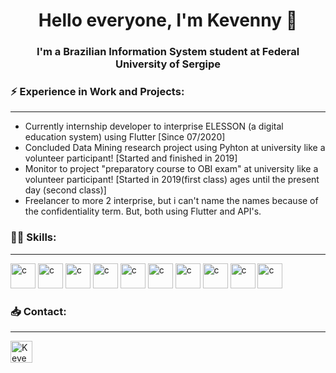 <h1 align="center">Hello everyone, I'm Kevenny 👋</h1>

<h3 align="center">I'm a Brazilian Information System student at Federal University of Sergipe </h3>

<h3 align="left">⚡ Experience in Work and Projects:</h3>

---

- Currently internship developer to interprise ELESSON (a digital education system) using Flutter [Since 07/2020]
- Concluded Data Mining research project using Pyhton at university like a volunteer participant! [Started and finished in 2019]
- Monitor to project "preparatory course to OBI exam" at university like a volunteer participant! [Started in 2019(first class) ages until the present day (second class)]
- Freelancer to more 2 interprise, but i can't name the names because of the confidentiality term. But, both using Flutter and API's.


<h3 align="left">👨‍💻 Skills:</h3>

---

<!-- ICONS TO SKILLS -->
<p align="left"><img src="https://devicon.dev/devicon.git/icons/flutter/flutter-original.svg" alt="c" width="40" height="40"/>
<img src="https://devicon.dev/devicon.git/icons/c/c-original.svg" alt="c" width="40" height="40"/>
<img src="https://devicon.dev/devicon.git/icons/cplusplus/cplusplus-original.svg" alt="c" width="40" height="40"/>
<img src="https://devicon.dev/devicon.git/icons/python/python-original.svg" alt="c" width="40" height="40"/>
<img src="https://devicon.dev/devicon.git/icons/java/java-original.svg" alt="c" width="40" height="40"/>
<img src="https://devicon.dev/devicon.git/icons/html5/html5-original.svg" alt="c" width="40" height="40"/>
<img src="https://devicon.dev/devicon.git/icons/css3/css3-original.svg" alt="c" width="40" height="40"/>
<img src="https://devicon.dev/devicon.git/icons/git/git-original.svg" alt="c" width="40" height="40"/>
<img src="https://img.icons8.com/color/452/firebase.png" alt="c" width="40" height="40"/>
<img src="https://camo.githubusercontent.com/bde41ee933074ab16e159469ad1f25dd585be8dc4537e14429617d261816dabe/68747470733a2f2f64657669636f6e732e6769746875622e696f2f64657669636f6e2f64657669636f6e2e6769742f69636f6e732f706f737467726573716c2f706f737467726573716c2d6f726967696e616c2d776f72646d61726b2e737667" alt="c" width="40" height="40"/></p>


<h3 align="left">📥 Contact:</h3>

---

[<img src="https://image.flaticon.com/icons/png/512/281/281769.png" width=35 alt="Kevenny's gmail">](mailto:kevennykeke@gmail.com)
<!--
**KevennyJS/KevennyJS** is a ✨ _special_ ✨ repository because its `README.md` (this file) appears on your GitHub profile.

Here are some ideas to get you started:

- 🔭 I’m currently working on ...
- 🌱 I’m currently learning ...
- 👯 I’m looking to collaborate on ...
- 🤔 I’m looking for help with ...
- 💬 Ask me about ...
- 📫 How to reach me: ...
- 😄 Pronouns: ...
- ⚡ Fun fact: ...
-->

